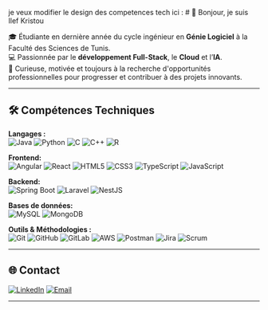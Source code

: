 je veux modifier le design des competences tech ici : # 👋 Bonjour, je suis Ilef Kristou  

🎓 Étudiante en dernière année du cycle ingénieur en **Génie Logiciel** à la Faculté des Sciences de Tunis.  
💻 Passionnée par le **développement Full-Stack**, le **Cloud** et l’**IA**.  
🚀 Curieuse, motivée et toujours à la recherche d'opportunités professionnelles pour progresser et contribuer à des projets innovants.  

---

## 🛠️ Compétences Techniques

**Langages :**  
![Java](https://img.shields.io/badge/-Java-007396?logo=java&logoColor=white&style=flat) 
![Python](https://img.shields.io/badge/-Python-3776AB?logo=python&logoColor=white&style=flat) 
![C](https://img.shields.io/badge/-C-A8B9CC?logo=c&logoColor=black&style=flat) 
![C++](https://img.shields.io/badge/-C++-00599C?logo=cplusplus&logoColor=white&style=flat) 
![R](https://img.shields.io/badge/-R-276DC3?logo=r&logoColor=white&style=flat)


**Frontend:**  
![Angular](https://img.shields.io/badge/Angular-DD0031?style=for-the-badge&logo=angular&logoColor=white)
![React](https://img.shields.io/badge/React-20232A?style=for-the-badge&logo=react&logoColor=61DAFB)
![HTML5](https://img.shields.io/badge/HTML5-E34F26?style=for-the-badge&logo=html5&logoColor=white)
![CSS3](https://img.shields.io/badge/CSS3-1572B6?style=for-the-badge&logo=css3&logoColor=white)
![TypeScript](https://img.shields.io/badge/TypeScript-007ACC?style=for-the-badge&logo=typescript&logoColor=white)
![JavaScript](https://img.shields.io/badge/JavaScript-F7DF1E?style=for-the-badge&logo=javascript&logoColor=black)

**Backend:**  
![Spring Boot](https://img.shields.io/badge/Spring_Boot-6DB33F?style=for-the-badge&logo=springboot&logoColor=white)
![Laravel](https://img.shields.io/badge/Laravel-FF2D20?style=for-the-badge&logo=laravel&logoColor=white)
![NestJS](https://img.shields.io/badge/NestJS-E0234E?style=for-the-badge&logo=nestjs&logoColor=white)


**Bases de données:**  
![MySQL](https://img.shields.io/badge/MySQL-4479A1?style=for-the-badge&logo=mysql&logoColor=white)
![MongoDB](https://img.shields.io/badge/MongoDB-47A248?style=for-the-badge&logo=mongodb&logoColor=white)


**Outils & Méthodologies :**  
![Git](https://img.shields.io/badge/-Git-F05032?logo=git&logoColor=white&style=flat) 
![GitHub](https://img.shields.io/badge/-GitHub-181717?logo=github&logoColor=white&style=flat) 
![GitLab](https://img.shields.io/badge/-GitLab-FCA121?logo=gitlab&logoColor=white&style=flat) 
![AWS](https://img.shields.io/badge/-AWS-232F3E?logo=amazonaws&logoColor=white&style=flat) 
![Postman](https://img.shields.io/badge/-Postman-FF6C37?logo=postman&logoColor=white&style=flat) 
![Jira](https://img.shields.io/badge/-Jira-0052CC?logo=jira&logoColor=white&style=flat) 
![Scrum](https://img.shields.io/badge/-Scrum-6DB33F?style=flat)


---

## 🌐 Contact

[![LinkedIn](https://img.shields.io/badge/LinkedIn-0077B5?style=for-the-badge&logo=linkedin&logoColor=white)](https://www.linkedin.com/in/ilef-kristou-99374a302/)
[![Email](https://img.shields.io/badge/Email-D14836?style=for-the-badge&logo=gmail&logoColor=white)](mailto:ilef.kristou@etudiant-fst.utm.tn)


---
